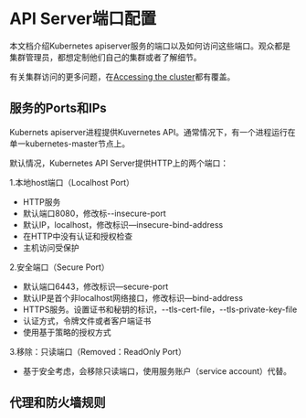 # **API Server端口配置**

本文档介绍Kubernetes apiserver服务的端口以及如何访问这些端口。观众都是集群管理员，都想定制他们自己的集群或者了解细节。

有关集群访问的更多问题，在[Accessing the cluster](http://kubernetes.io/v1.1/docs/user-guide/accessing-the-cluster.html)都有覆盖。

## **服务的Ports和IPs**
Kubernets apiserver进程提供Kuvernetes API。通常情况下，有一个进程运行在单一kubernetes-master节点上。

默认情况，Kubernetes API Server提供HTTP上的两个端口：

 1.本地host端口（Localhost Port）
 - HTTP服务
 - 默认端口8080，修改标--insecure-port
 - 默认IP，localhost，修改标识—insecure-bind-address
 - 在HTTP中没有认证和授权检查
 - 主机访问受保护
 
2.安全端口（Secure Port）
 - 默认端口6443，修改标识—secure-port
 - 默认IP是首个非localhost网络接口，修改标识—bind-address
 - HTTPS服务。设置证书和秘钥的标识，--tls-cert-file，--tls-private-key-file
 - 认证方式，令牌文件或者客户端证书
 - 使用基于策略的授权方式

3.移除：只读端口（Removed：ReadOnly Port）
 - 基于安全考虑，会移除只读端口，使用服务账户（service account）代替。

## **代理和防火墙规则**
